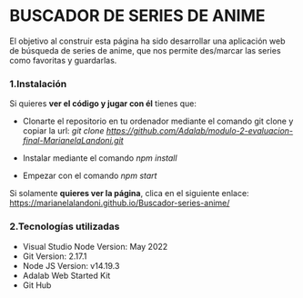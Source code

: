 # BUSCADOR DE SERIES DE ANIME

El objetivo al construir esta página ha sido desarrollar una aplicación web de búsqueda de series de anime, que nos permite
des/marcar las series como favoritas y guardarlas.

### 1.Instalación

Si quieres **ver el código y jugar con él** tienes que:

- Clonarte el repositorio en tu ordenador mediante el comando git clone y copiar la url:
  _git clone https://github.com/Adalab/modulo-2-evaluacion-final-MarianelaLandoni.git_

- Instalar mediante el comando _npm install_

- Empezar con el comando _npm start_

Si solamente **quieres ver la página**, clica en el siguiente enlace: https://marianelalandoni.github.io/Buscador-series-anime/

### 2.Tecnologías utilizadas

- Visual Studio Node Version: May 2022
- Git Version: 2.17.1
- Node JS Version: v14.19.3
- Adalab Web Started Kit
- Git Hub

